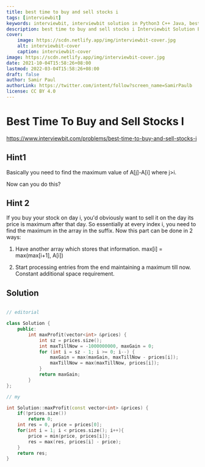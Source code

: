```yaml
---
title: best time to buy and sell stocks i
tags: [interviewbit]
keywords: interviewbit, interviewbit solution in Python3 C++ Java, best time to buy and sell stocks i solution
description: best time to buy and sell stocks i Interviewbit Solution Explained
cover:
    image: https://scdn.netlify.app/img/interviewbit-cover.jpg
    alt: interviewbit-cover
    caption: interviewbit-cover
image: https://scdn.netlify.app/img/interviewbit-cover.jpg
date: 2021-10-04T15:58:26+08:00
lastmod: 2022-03-04T15:58:26+08:00
draft: false
author: Samir Paul
authorLink: https://twitter.com/intent/follow?screen_name=SamirPaulb
license: CC BY 4.0
---
```


# Best Time To Buy and Sell Stocks I

https://www.interviewbit.com/problems/best-time-to-buy-and-sell-stocks-i



## Hint1

Basically you need to find the maximum value of A[j]-A[i] where j>i.

Now can you do this?

## Hint 2

If you buy your stock on day i, you'd obviously want to sell it on the day its price is maximum after that day. 
So essentially at every index i, you need to find the maximum in the array in the suffix. 
Now this part can be done in 2 ways: 

1) Have another array which stores that information. 
max[i] = max(max[i+1], A[i])

2) Start processing entries from the end maintaining a maximum till now. Constant additional space requirement.

## Solution

```cpp

// editorial

class Solution {
    public:
        int maxProfit(vector<int> &prices) {
            int sz = prices.size();
            int maxTillNow = -1000000000, maxGain = 0;
            for (int i = sz - 1; i >= 0; i--) {
                maxGain = max(maxGain, maxTillNow - prices[i]);
                maxTillNow = max(maxTillNow, prices[i]);
            }
            return maxGain;
        }
};

// my

int Solution::maxProfit(const vector<int> &prices) {
    if(!prices.size())
        return 0;
    int res = 0, price = prices[0];
    for(int i = 1; i < prices.size(); i++){
        price = min(price, prices[i]);
        res = max(res, prices[i] - price);
    }
    return res;
}
```